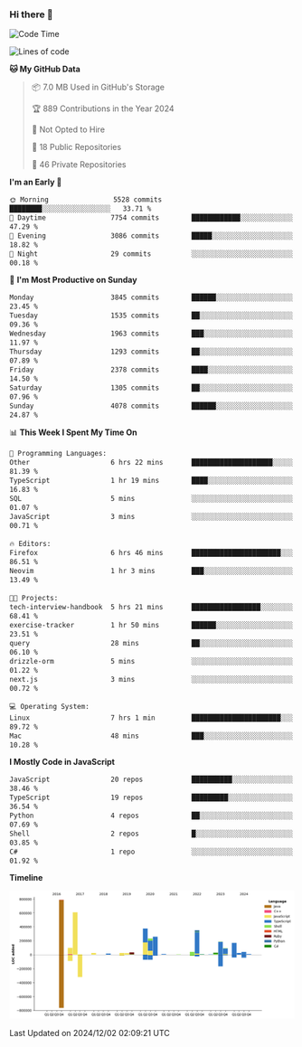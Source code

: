 ### Hi there 👋

<!--
**Clumsy-Coder/Clumsy-Coder** is a ✨ _special_ ✨ repository because its `README.md` (this file) appears on your GitHub profile.

Here are some ideas to get you started:

- 🔭 I’m currently working on ...
- 🌱 I’m currently learning ...
- 👯 I’m looking to collaborate on ...
- 🤔 I’m looking for help with ...
- 💬 Ask me about ...
- 📫 How to reach me: ...
- 😄 Pronouns: ...
- ⚡ Fun fact: ...
-->

<!-- anmol098/waka-readme-stats -->
<!--START_SECTION:waka-->
![Code Time](http://img.shields.io/badge/Code%20Time-999%20hrs%2010%20mins-blue)

![Lines of code](https://img.shields.io/badge/From%20Hello%20World%20I%27ve%20Written-3.4%20million%20lines%20of%20code-blue)

**🐱 My GitHub Data** 

> 📦 7.0 MB Used in GitHub's Storage 
 > 
> 🏆 889 Contributions in the Year 2024
 > 
> 🚫 Not Opted to Hire
 > 
> 📜 18 Public Repositories 
 > 
> 🔑 46 Private Repositories 
 > 
**I'm an Early 🐤** 

```text
🌞 Morning                5528 commits        ████████░░░░░░░░░░░░░░░░░   33.71 % 
🌆 Daytime                7754 commits        ████████████░░░░░░░░░░░░░   47.29 % 
🌃 Evening                3086 commits        █████░░░░░░░░░░░░░░░░░░░░   18.82 % 
🌙 Night                  29 commits          ░░░░░░░░░░░░░░░░░░░░░░░░░   00.18 % 
```
📅 **I'm Most Productive on Sunday** 

```text
Monday                   3845 commits        ██████░░░░░░░░░░░░░░░░░░░   23.45 % 
Tuesday                  1535 commits        ██░░░░░░░░░░░░░░░░░░░░░░░   09.36 % 
Wednesday                1963 commits        ███░░░░░░░░░░░░░░░░░░░░░░   11.97 % 
Thursday                 1293 commits        ██░░░░░░░░░░░░░░░░░░░░░░░   07.89 % 
Friday                   2378 commits        ████░░░░░░░░░░░░░░░░░░░░░   14.50 % 
Saturday                 1305 commits        ██░░░░░░░░░░░░░░░░░░░░░░░   07.96 % 
Sunday                   4078 commits        ██████░░░░░░░░░░░░░░░░░░░   24.87 % 
```


📊 **This Week I Spent My Time On** 

```text
💬 Programming Languages: 
Other                    6 hrs 22 mins       ████████████████████░░░░░   81.39 % 
TypeScript               1 hr 19 mins        ████░░░░░░░░░░░░░░░░░░░░░   16.83 % 
SQL                      5 mins              ░░░░░░░░░░░░░░░░░░░░░░░░░   01.07 % 
JavaScript               3 mins              ░░░░░░░░░░░░░░░░░░░░░░░░░   00.71 % 

🔥 Editors: 
Firefox                  6 hrs 46 mins       ██████████████████████░░░   86.51 % 
Neovim                   1 hr 3 mins         ███░░░░░░░░░░░░░░░░░░░░░░   13.49 % 

🐱‍💻 Projects: 
tech-interview-handbook  5 hrs 21 mins       █████████████████░░░░░░░░   68.41 % 
exercise-tracker         1 hr 50 mins        ██████░░░░░░░░░░░░░░░░░░░   23.51 % 
query                    28 mins             ██░░░░░░░░░░░░░░░░░░░░░░░   06.10 % 
drizzle-orm              5 mins              ░░░░░░░░░░░░░░░░░░░░░░░░░   01.22 % 
next.js                  3 mins              ░░░░░░░░░░░░░░░░░░░░░░░░░   00.72 % 

💻 Operating System: 
Linux                    7 hrs 1 min         ██████████████████████░░░   89.72 % 
Mac                      48 mins             ███░░░░░░░░░░░░░░░░░░░░░░   10.28 % 
```

**I Mostly Code in JavaScript** 

```text
JavaScript               20 repos            ██████████░░░░░░░░░░░░░░░   38.46 % 
TypeScript               19 repos            █████████░░░░░░░░░░░░░░░░   36.54 % 
Python                   4 repos             ██░░░░░░░░░░░░░░░░░░░░░░░   07.69 % 
Shell                    2 repos             █░░░░░░░░░░░░░░░░░░░░░░░░   03.85 % 
C#                       1 repo              ░░░░░░░░░░░░░░░░░░░░░░░░░   01.92 % 
```



**Timeline**

![Lines of Code chart](https://raw.githubusercontent.com/Clumsy-Coder/Clumsy-Coder/main/assets/bar_graph.png)


 Last Updated on 2024/12/02 02:09:21 UTC
<!--END_SECTION:waka-->
